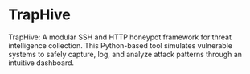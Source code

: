 # TrapHive
TrapHive: A modular SSH and HTTP honeypot framework for threat intelligence collection. This Python-based tool simulates vulnerable systems to safely capture, log, and analyze attack patterns through an intuitive dashboard.
